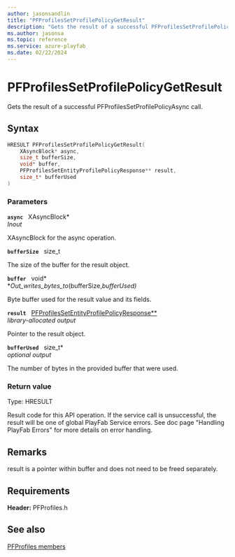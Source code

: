 ```yaml
---
author: jasonsandlin
title: "PFProfilesSetProfilePolicyGetResult"
description: "Gets the result of a successful PFProfilesSetProfilePolicyAsync call."
ms.author: jasonsa
ms.topic: reference
ms.service: azure-playfab
ms.date: 02/22/2024
---
```


# PFProfilesSetProfilePolicyGetResult  

Gets the result of a successful PFProfilesSetProfilePolicyAsync call.  

## Syntax  
  
```cpp
HRESULT PFProfilesSetProfilePolicyGetResult(  
    XAsyncBlock* async,  
    size_t bufferSize,  
    void* buffer,  
    PFProfilesSetEntityProfilePolicyResponse** result,  
    size_t* bufferUsed  
)  
```  
  
### Parameters  
  
**`async`** &nbsp; XAsyncBlock*  
*_Inout_*  
  
XAsyncBlock for the async operation.  
  
**`bufferSize`** &nbsp; size_t  
  
The size of the buffer for the result object.  
  
**`buffer`** &nbsp; void*  
*_Out_writes_bytes_to_(bufferSize,*bufferUsed)*  
  
Byte buffer used for the result value and its fields.  
  
**`result`** &nbsp; [PFProfilesSetEntityProfilePolicyResponse**](../../pfprofilestypes/structs/pfprofilessetentityprofilepolicyresponse.md)  
*library-allocated output*  
  
Pointer to the result object.  
  
**`bufferUsed`** &nbsp; size_t*  
*optional output*  
  
The number of bytes in the provided buffer that were used.  
  
  
### Return value
Type: HRESULT
  
Result code for this API operation. If the service call is unsuccessful, the result will be one of global PlayFab Service errors. See doc page "Handling PlayFab Errors" for more details on error handling.
  
## Remarks  
  
result is a pointer within buffer and does not need to be freed separately.
  
## Requirements  
  
**Header:** PFProfiles.h
  
## See also  
[PFProfiles members](../pfprofiles_members.md)  

  
  
